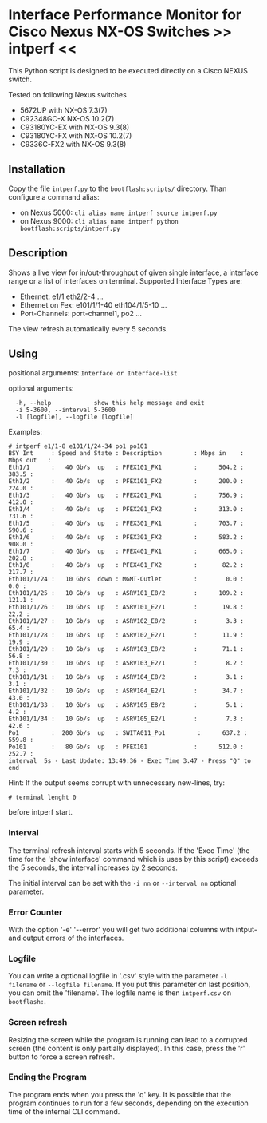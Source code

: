 # Interface Performance Monitor for Cisco Nexus NX-OS Switches >> intperf <<

This Python script is designed to be executed directly on a Cisco NEXUS switch. 

Tested on following Nexus switches
 - 5672UP with NX-OS 7.3(7)
 - C92348GC-X NX-OS 10.2(7)
 - C93180YC-EX with NX-OS 9.3(8)
 - C93180YC-FX with NX-OS 10.2(7)
 - C9336C-FX2 with NX-OS 9.3(8)

## Installation
Copy the file `intperf.py` to the `bootflash:scripts/` directory. Than configure a command alias:

* on Nexus 5000:
  `cli alias name intperf source intperf.py`
* on Nexus 9000:
  `cli alias name intperf python bootflash:scripts/intperf.py`
 
## Description
Shows a live view for in/out-throughput of given single interface, a interface range
or a list of interfaces on terminal.
Supported Interface Types are:
 - Ethernet: e1/1 eth2/2-4 ...
 - Ethernet on Fex: e101/1/1-40 eth104/1/5-10 ...
 - Port-Channels: port-channel1, po2 ...

The view refresh automatically every 5 seconds.

## Using
positional arguments:
  `Interface or Interface-list`

optional arguments:
```
  -h, --help            show this help message and exit
  -i 5-3600, --interval 5-3600
  -l [logfile], --logfile [logfile]
```

Examples:
```
# intperf e1/1-8 e101/1/24-34 po1 po101
BSY Int     : Speed and State : Description         : Mbps in    : Mbps out   :
Eth1/1      :   40 Gb/s  up   : PFEX101_FX1         :      504.2 :      383.5 :
Eth1/2      :   40 Gb/s  up   : PFEX101_FX2         :      200.0 :      224.0 :
Eth1/3      :   40 Gb/s  up   : PFEX201_FX1         :      756.9 :      412.0 :
Eth1/4      :   40 Gb/s  up   : PFEX201_FX2         :      313.0 :      731.6 :
Eth1/5      :   40 Gb/s  up   : PFEX301_FX1         :      703.7 :      590.6 :
Eth1/6      :   40 Gb/s  up   : PFEX301_FX2         :      583.2 :      908.0 :
Eth1/7      :   40 Gb/s  up   : PFEX401_FX1         :      665.0 :      202.8 :
Eth1/8      :   40 Gb/s  up   : PFEX401_FX2         :       82.2 :      217.7 :
Eth101/1/24 :   10 Gb/s  down : MGMT-Outlet         :        0.0 :        0.0 :
Eth101/1/25 :   10 Gb/s  up   : ASRV101_E8/2        :      109.2 :      121.1 :
Eth101/1/26 :   10 Gb/s  up   : ASRV101_E2/1        :       19.8 :       22.2 :
Eth101/1/27 :   10 Gb/s  up   : ASRV102_E8/2        :        3.3 :       65.4 :
Eth101/1/28 :   10 Gb/s  up   : ASRV102_E2/1        :       11.9 :       19.9 :
Eth101/1/29 :   10 Gb/s  up   : ASRV103_E8/2        :       71.1 :       56.8 :
Eth101/1/30 :   10 Gb/s  up   : ASRV103_E2/1        :        8.2 :        7.3 :
Eth101/1/31 :   10 Gb/s  up   : ASRV104_E8/2        :        3.1 :        3.1 :
Eth101/1/32 :   10 Gb/s  up   : ASRV104_E2/1        :       34.7 :       43.0 :
Eth101/1/33 :   10 Gb/s  up   : ASRV105_E8/2        :        5.1 :        4.2 :
Eth101/1/34 :   10 Gb/s  up   : ASRV105_E2/1        :        7.3 :       42.6 :
Po1         :  200 Gb/s  up   : SWITA011_Po1         :      637.2 :      559.8 :
Po101       :   80 Gb/s  up   : PFEX101             :      512.0 :      252.7 :
interval  5s - Last Update: 13:49:36 - Exec Time 3.47 - Press "Q" to end
```

Hint:
  If the output seems corrupt with unnecessary new-lines, try:
    
  `# terminal lenght 0`
  
  before intperf start.

### Interval
The terminal refresh interval starts with 5 seconds. If the 'Exec Time' (the time for the 'show interface' command which is uses by this script) exceeds the 5 seconds, the interval increases by 2 seconds.

The initial interval can be set with the `-i nn` or `--interval nn` optional parameter.

### Error Counter
With the option '-e' '--error' you will get two additional columns with intput- and output errors of the interfaces. 



### Logfile
You can write a optional logfile in '.csv' style with the parameter `-l filename`  or `--logfile filename`. If you put this parameter on last position, you can omit the 'filename'. The logfile name is then `ìntperf.csv` on `bootflash:`.

### Screen refresh
Resizing the screen while the program is running can lead to a corrupted screen (the content is only partially displayed). In this case, press the 'r' button to force a screen refresh.

### Ending the Program
The program ends when you press the 'q' key. It is possible that the program continues to run for a few seconds, depending on the execution time of the internal CLI command. 
